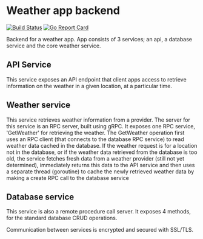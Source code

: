 # Weather app backend

[![Build Status](https://travis-ci.com/mungujn/weather-server.svg?branch=master)](https://travis-ci.com/mungujn/weather-server)
[![Go Report Card](https://goreportcard.com/badge/github.com/mungujn/weather-server)](https://goreportcard.com/report/github.com/mungujn/weather-server)

Backend for a weather app. App consists of 3 services; an api, a database service and the core weather service.

## API Service

This service exposes an API endpoint that client apps access to retrieve information on the weather in a given location, at a particular time.

## Weather service

This service retrieves weather information from a provider. The server for this service is an RPC server, built using gRPC. It exposes one RPC service, 'GetWeather' for retrieving the weather. The GetWeather operation first uses an RPC client (that connects to the database RPC service) to read weather data cached in the database.
If the weather request is for a location not in the database, or if the weather data retrieved from the database is too old, the service fetches fresh data from a weather provider (still not yet determined), immediately returns this data to the API service and then uses a separate thread (goroutine) to cache the newly retrieved weather data by making a create RPC call to the database service

## Database service

This service is also a remote procedure call server. It exposes 4 methods, for the standard database CRUD operations.

Communication between services is encrypted and secured with SSL/TLS.